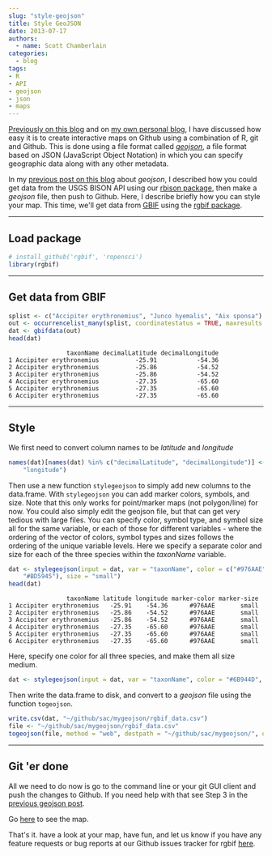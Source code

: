 ```yaml
---
slug: "style-geojson"
title: Style GeoJSON
date: 2013-07-17
authors:
  - name: Scott Chamberlain
categories:
  - blog
tags:
- R
- API
- geojson
- json
- maps
---
```


[Previously on this blog](http://ropensci.org/blog/2013/07/04/rbison-geoson/) and on [my own personal blog](http://sckott.github.io/2013/06/geojson/), I have discussed how easy it is to create interactive maps on Github using a combination of R, git and Github. This is done using a file format called [*geojson*](http://en.wikipedia.org/wiki/GeoJSON), a file format based on JSON (JavaScript Object Notation) in which you can specify geographic data along with any other metadata.

In my [previous post on this blog](http://ropensci.org/blog/2013/07/04/rbison-geoson/) about *geojson*, I described how you could get data from the USGS BISON API using our [rbison package](https://github.com/ropensci/rbison), then make a *geojson* file, then push to Github. Here, I describe briefly how you can style your map. This time, we'll get data from [GBIF](http://www.gbif.org/) using the [rgbif package](https://github.com/ropensci/rgbif).

***

## Load package

```r
# install_github('rgbif', 'ropensci')
library(rgbif)
```

***

## Get data from GBIF

```r
splist <- c("Accipiter erythronemius", "Junco hyemalis", "Aix sponsa")
out <- occurrencelist_many(splist, coordinatestatus = TRUE, maxresults = 100)
dat <- gbifdata(out)
head(dat)
```

```
                taxonName decimalLatitude decimalLongitude
1 Accipiter erythronemius          -25.91           -54.36
2 Accipiter erythronemius          -25.86           -54.52
3 Accipiter erythronemius          -25.86           -54.52
4 Accipiter erythronemius          -27.35           -65.60
5 Accipiter erythronemius          -27.35           -65.60
6 Accipiter erythronemius          -27.35           -65.60
```

***

## Style

We first need to convert column names to be *latitude* and *longitude*

```r
names(dat)[names(dat) %in% c("decimalLatitude", "decimalLongitude")] <- c("latitude",
    "longitude")
```

Then use a new function `stylegeojson` to simply add new columns to the data.frame. With `stylegeojson` you can add marker colors, symbols, and size. Note that this only works for point/marker maps (not polygon/line) for now. You could also simply edit the geojson file, but that can get very tedious with large files. You can specify color, symbol type, and symbol size all for the same variable, or each of those for different variables - where the ordering of the vector of colors, symbol types and sizes follows the ordering of the unique variable levels. Here we specify a separate color and size for each of the three species within the *taxonName* variable.

```r
dat <- stylegeojson(input = dat, var = "taxonName", color = c("#976AAE", "#6B944D",
    "#BD5945"), size = "small")
head(dat)
```

```
                taxonName latitude longitude marker-color marker-size
1 Accipiter erythronemius   -25.91    -54.36      #976AAE       small
2 Accipiter erythronemius   -25.86    -54.52      #976AAE       small
3 Accipiter erythronemius   -25.86    -54.52      #976AAE       small
4 Accipiter erythronemius   -27.35    -65.60      #976AAE       small
5 Accipiter erythronemius   -27.35    -65.60      #976AAE       small
6 Accipiter erythronemius   -27.35    -65.60      #976AAE       small
```

Here, specify one color for all three species, and make them all size medium.

```r
dat <- stylegeojson(input = dat, var = "taxonName", color = "#6B944D", size = "medium")
```

Then write the data.frame to disk, and convert to a *geojson* file using the function `togeojson`.

```r
write.csv(dat, "~/github/sac/mygeojson/rgbif_data.csv")
file <- "~/github/sac/mygeojson/rgbif_data.csv"
togeojson(file, method = "web", destpath = "~/github/sac/mygeojson/", outfilename = "rgbif_data")
```

***

## Git 'er done

All we need to do now is go to the command line or your git GUI client and push the changes to Github. If you need help with that see Step 3 in the [previous geojson post](http://ropensci.org/blog/2013/07/04/rbison-geoson/).

Go <a href="https://render.github.com/view/geojson?url=https://raw.github.com/sckott/mygeojson/master/rgbif_data.geojson" target="_blank">here</a> to see the map.

That's it. have a look at your map, have fun, and let us know if you have any feature requests or bug reports at our Github issues tracker for rgbif [here](https://github.com/ropensci/rgbif/issues).


